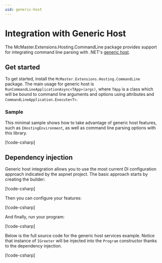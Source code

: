 ```yaml
---
uid: generic-host
---
```

# Integration with Generic Host

The McMaster.Extensions.Hosting.CommandLine package provides support for integrating command line parsing with
.NET's [generic host](https://docs.microsoft.com/en-us/aspnet/core/fundamentals/host/generic-host).

## Get started

To get started, install the `McMaster.Extensions.Hosting.CommandLine` package.
The main usage for generic host is `RunCommandLineApplicationAsync<TApp>(args)`, where `TApp` is a class
which will be bound to command line arguments and options using attributes and `CommandLineApplication.Execute<T>`.

### Sample

This minimal sample shows how to take advantage of generic host features, such as `IHostingEnvironment`,
as well as command line parsing options with this library.

[!code-csharp[](../../samples/generic-host/Program.cs)]

## Dependency injection

Generic host integration allows you to use the most current DI configuration approach indicated by the aspnet project.  The basic approach starts by creating the builder:

[!code-csharp[](../../samples/dependency-injection/generic-host/Program.cs?name=Program&range=26-26)]

Then you can configure your features:

[!code-csharp[](../../samples/dependency-injection/generic-host/Program.cs?name=Program&range=27-34)]

And finally, run your program:

[!code-csharp[](../../samples/dependency-injection/generic-host/Program.cs?name=Program&range=35-35)]

Below is the full source code for the generic host services example. Notice that instance of `IGreeter` will be injected into the `Program` constructor thanks to the dependency injection.

[!code-csharp[](../../samples/dependency-injection/custom/Program.cs?name=Program&highlight=32-32)]

